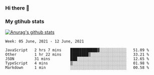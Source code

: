 ### Hi there 👋

### My gtihub stats

[![Anurag's github stats](https://github-readme-stats.vercel.app/api?username=gaozhidong)](https://github.com/gaozhidong/github-readme-stats)

<!--START_SECTION:waka-->
```text
Week: 05 June, 2021 - 12 June, 2021

JavaScript   2 hrs 7 mins    ████████████▓░░░░░░░░░░░░   51.09 % 
Other        1 hr 22 mins    ████████▒░░░░░░░░░░░░░░░░   33.21 % 
JSON         31 mins         ███░░░░░░░░░░░░░░░░░░░░░░   12.65 % 
TypeScript   4 mins          ▒░░░░░░░░░░░░░░░░░░░░░░░░   01.98 % 
Markdown     1 min           ░░░░░░░░░░░░░░░░░░░░░░░░░   00.58 % 
```
<!--END_SECTION:waka-->